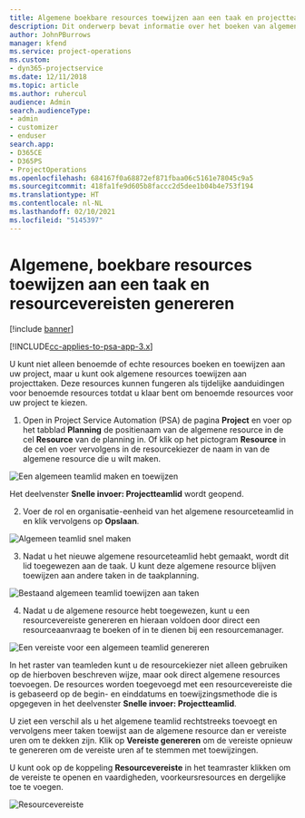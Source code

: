 ```yaml
---
title: Algemene boekbare resources toewijzen aan een taak en projectteam
description: Dit onderwerp bevat informatie over het boeken van algemene resources aan taken en projectteams.
author: JohnPBurrows
manager: kfend
ms.service: project-operations
ms.custom:
- dyn365-projectservice
ms.date: 12/11/2018
ms.topic: article
ms.author: ruhercul
audience: Admin
search.audienceType:
- admin
- customizer
- enduser
search.app:
- D365CE
- D365PS
- ProjectOperations
ms.openlocfilehash: 684167f0a68872ef871fbaa06c5161e78045c9a5
ms.sourcegitcommit: 418fa1fe9d605b8faccc2d5dee1b04b4e753f194
ms.translationtype: HT
ms.contentlocale: nl-NL
ms.lasthandoff: 02/10/2021
ms.locfileid: "5145397"
---
```

# <a name="assign-generic-bookable-resources-to-a-task-and-generate-resource-requirements"></a>Algemene, boekbare resources toewijzen aan een taak en resourcevereisten genereren 

[!include [banner](../includes/psa-now-project-operations.md)]

[!INCLUDE[cc-applies-to-psa-app-3.x](../includes/cc-applies-to-psa-app-3x.md)]

U kunt niet alleen benoemde of echte resources boeken en toewijzen aan uw project, maar u kunt ook algemene resources toewijzen aan projecttaken. Deze resources kunnen fungeren als tijdelijke aanduidingen voor benoemde resources totdat u klaar bent om benoemde resources voor uw project te kiezen. 

1. Open in Project Service Automation (PSA) de pagina **Project** en voer op het tabblad **Planning** de positienaam van de algemene resource in de cel **Resource** van de planning in. Of klik op het pictogram **Resource** in de cel en voer vervolgens in de resourcekiezer de naam in van de algemene resource die u wilt maken.

![Een algemeen teamlid maken en toewijzen](media/RM-how-to-9.png)

Het deelvenster **Snelle invoer: Projectteamlid** wordt geopend. 

2. Voer de rol en organisatie-eenheid van het algemene resourceteamlid in en klik vervolgens op **Opslaan**.

![Algemeen teamlid snel maken](media/RM-how-to-10.png)

3. Nadat u het nieuwe algemene resourceteamlid hebt gemaakt, wordt dit lid toegewezen aan de taak. U kunt deze algemene resource blijven toewijzen aan andere taken in de taakplanning.

![Bestaand algemeen teamlid toewijzen aan taken](media/RM-how-to-11.png)

4. Nadat u de algemene resource hebt toegewezen, kunt u een resourcevereiste genereren en hieraan voldoen door direct een resourceaanvraag te boeken of in te dienen bij een resourcemanager.

![Een vereiste voor een algemeen teamlid genereren](media/RM-how-to-12.png)

In het raster van teamleden kunt u de resourcekiezer niet alleen gebruiken op de hierboven beschreven wijze, maar ook direct algemene resources toevoegen. De resources worden toegevoegd met een resourcevereiste die is gebaseerd op de begin- en einddatums en toewijzingsmethode die is opgegeven in het deelvenster **Snelle invoer: Projectteamlid**.

U ziet een verschil als u het algemene teamlid rechtstreeks toevoegt en vervolgens meer taken toewijst aan de algemene resource dan er vereiste uren om te dekken zijn. Klik op **Vereiste genereren** om de vereiste opnieuw te genereren om de vereiste uren af te stemmen met toewijzingen.

U kunt ook op de koppeling **Resourcevereiste** in het teamraster klikken om de vereiste te openen en vaardigheden, voorkeursresources en dergelijke toe te voegen.

![Resourcevereiste](media/RM-how-to-13.png)

